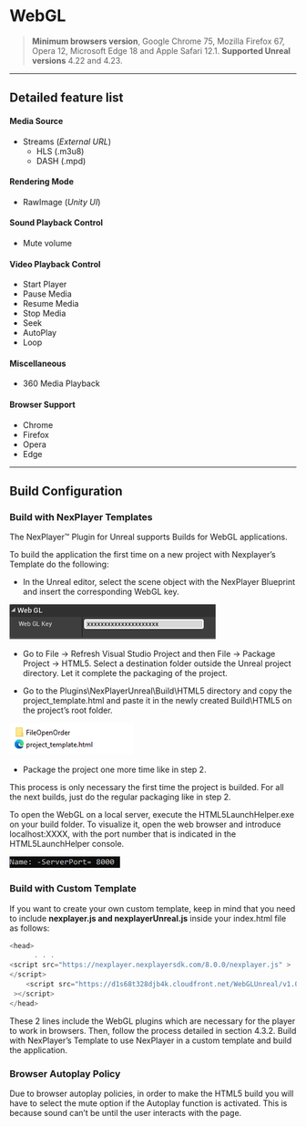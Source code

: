 # WebGL

> **Minimum browsers version**, Google Chrome 75, Mozilla Firefox 67, Opera 12, Microsoft Edge 18 and Apple Safari 12.1.
> **Supported Unreal versions** 4.22 and 4.23.

---
## Detailed feature list

#### Media Source
- Streams (*External URL*)
	- HLS (.m3u8)
	- DASH (.mpd)

#### Rendering Mode  
- RawImage (*Unity UI*)	

#### Sound Playback Control
- Mute volume

#### Video Playback Control
- Start Player
- Pause Media
- Resume Media
- Stop Media
- Seek
- AutoPlay
- Loop

#### Miscellaneous
- 360 Media Playback

#### Browser Support
- Chrome
- Firefox
- Opera
- Edge

---
## Build Configuration
### Build with NexPlayer Templates

The NexPlayer™ Plugin for Unreal supports Builds for WebGL applications.

To build the application the first time on a new project with Nexplayer’s Template do the following:

- In the Unreal editor, select the scene object with the NexPlayer Blueprint and insert the corresponding WebGL key. 

![](../assets/platforms/web1.png)

- Go to File → Refresh Visual Studio Project and then  File → Package Project → HTML5. Select a destination folder outside the Unreal project directory. Let it complete the packaging of the project.

- Go to the Plugins\NexPlayerUnreal\Build\HTML5 directory and copy the project_template.html and paste it in the newly created Build\HTML5 on the project’s root folder.

![](../assets/platforms/web2.png)

- Package the project one more time like in step 2.

This process is only necessary the first time the project is builded. For all the next builds, just do the regular packaging like in step 2.


To open the WebGL on a local server, execute the HTML5LaunchHelper.exe on your build folder. To visualize it, open the web browser and introduce localhost:XXXX, with the port number that is indicated in the HTML5LaunchHelper console.

![](../assets/platforms/web3.png)

### Build with Custom Template

If you want to create your own custom template, keep in mind that you need to include **nexplayer.js and nexplayerUnreal.js** inside your index.html file as follows:
```csharp
<head>
      . . .
<script src="https://nexplayer.nexplayersdk.com/8.0.0/nexplayer.js" >
</script>
    <script src="https://d1s68t328djb4k.cloudfront.net/WebGLUnreal/v1.0/NexPlayerUnreal.js"
 ></script>
</head>
```

These 2 lines include the WebGL plugins which are necessary for the player to work in browsers.
Then, follow the process detailed in section 4.3.2. Build with NexPlayer’s Template  to use NexPlayer in a custom template and build the application.

### Browser Autoplay Policy

Due to browser autoplay policies, in order to make the HTML5 build you will have to select the mute option if the Autoplay function is activated. This is because sound can’t be  until the user interacts with the page.

